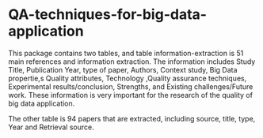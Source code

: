 # QA-techniques-for-big-data-application

This package contains two tables, and table information-extraction is 51 main references and information extraction. The information includes Study Title, Publication Year, type of paper,	Authors,	Context study,	Big Data propertie,s	Quality attributes, Technology	,Quality assurance techniques, Experimental results/conclusion,	Strengths,	and Existing challenges/Future work. These information is very important for the research of the quality of big data application. 

The other table is 94 papers that are extracted, including source, 	title,	type,	Year and Retrieval source.

